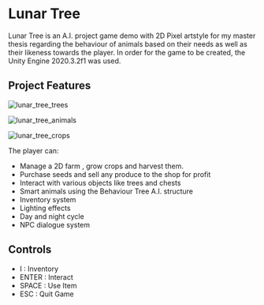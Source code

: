 # Lunar Tree
Lunar Tree is an A.I. project game demo with 2D Pixel artstyle for my master thesis regarding the behaviour of animals based on their needs as well as their likeness towards the player.
In order for the game to be created, the Unity Engine 2020.3.2f1 was used.

## Project Features
![lunar_tree_trees](https://user-images.githubusercontent.com/73944909/175963793-79b26c77-af47-47a1-a20b-82c9f1649f41.gif)

![lunar_tree_animals](https://user-images.githubusercontent.com/73944909/175963831-513059e9-67ef-4a73-b4ab-bf6a43b28291.gif)

![lunar_tree_crops](https://user-images.githubusercontent.com/73944909/175963853-5ca822e8-1784-4e7b-904c-3b7cde0cc1ea.gif)

The player can:
 - Manage a 2D farm , grow crops and harvest them. 
 - Purchase seeds and sell any produce to the shop for profit
 - Interact with various objects like trees and chests
 - Smart animals using the Behaviour Tree A.I. structure
 - Inventory system
 - Lighting effects
 - Day and night cycle
 - NPC dialogue system


## Controls
- I : Inventory
- ENTER : Interact
- SPACE : Use Item
- ESC : Quit Game 


